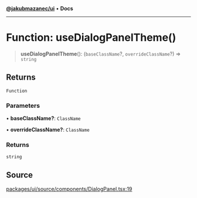 [**@jakubmazanec/ui**](../README.md) • **Docs**

---

# Function: useDialogPanelTheme()

> **useDialogPanelTheme**(): (`baseClassName`?, `overrideClassName`?) => `string`

## Returns

`Function`

### Parameters

• **baseClassName?**: `ClassName`

• **overrideClassName?**: `ClassName`

### Returns

`string`

## Source

[packages/ui/source/components/DialogPanel.tsx:19](https://github.com/jakubmazanec/tools/blob/ff982fbbc1a4d22edeaae8b283ad7d8de4b15bd8/packages/ui/source/components/DialogPanel.tsx#L19)
